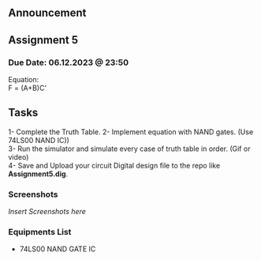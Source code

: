 ## Announcement

## Assignment 5
### Due Date: 06.12.2023 @ 23:50

Equation:  
F = (A+B)C'

## Tasks
1- Complete the Truth Table.
2- Implement equation with NAND gates. (Use 74LS00 NAND IC))  
3- Run the simulator and simulate every case of truth table in order. (Gif or video)  
4- Save and Upload your circuit Digital design file to the repo like **Assignment5.dig**. 

### Screenshots

*Insert Screenshots here*

### Equipments List

- 74LS00 NAND GATE IC